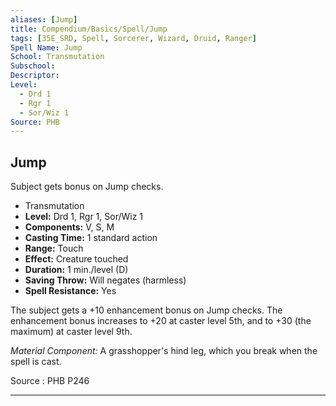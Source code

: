 ```yaml
---
aliases: [Jump]
title: Compendium/Basics/Spell/Jump
tags: [35E_SRD, Spell, Sorcerer, Wizard, Druid, Ranger]
Spell Name: Jump
School: Transmutation
Subschool: 
Descriptor: 
Level:
  - Drd 1
  - Rgr 1
  - Sor/Wiz 1
Source: PHB
---
```



## Jump

Subject gets bonus on Jump checks.

*   Transmutation
*   **Level:** Drd 1, Rgr 1, Sor/Wiz 1
*   **Components:** V, S, M
*   **Casting Time:** 1 standard action
*   **Range:** Touch
*   **Effect:** Creature touched
*   **Duration:** 1 min./level (D)
*   **Saving Throw:** Will negates (harmless)
*   **Spell Resistance:** Yes

<p>The subject gets a +10 enhancement bonus on Jump checks. The enhancement bonus increases to +20 at caster level 5th, and to +30 (the maximum) at caster level 9th.</p><p><i>Material Component:</i> A grasshopper's hind leg, which you break when the spell is cast.</p>

Source : PHB P246

---
